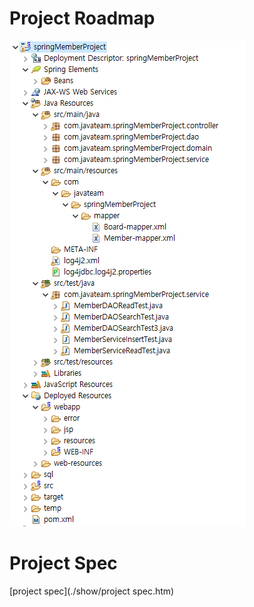 # Project Roadmap
![roadmap](./show/roadmap.PNG)

# Project Spec
[project spec](./show/project spec.htm)
